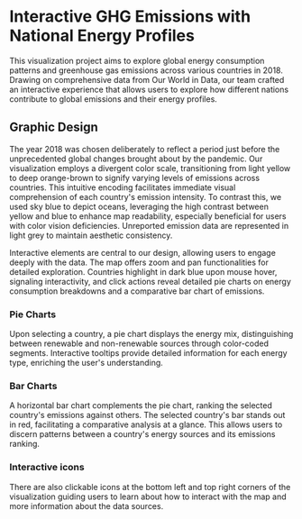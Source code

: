 # Interactive GHG Emissions with National Energy Profiles

This visualization project aims to explore global energy consumption patterns and greenhouse gas emissions across various countries in 2018. Drawing on comprehensive data from Our World in Data, our team crafted an interactive experience that allows users to explore how different nations contribute to global emissions and their energy profiles.

## Graphic Design

The year 2018 was chosen deliberately to reflect a period just before the unprecedented global changes brought about by the pandemic. Our visualization employs a divergent color scale, transitioning from light yellow to deep orange-brown to signify varying levels of emissions across countries. This intuitive encoding facilitates immediate visual comprehension of each country's emission intensity. To contrast this, we used sky blue to depict oceans, leveraging the high contrast between yellow and blue to enhance map readability, especially beneficial for users with color vision deficiencies. Unreported emission data are represented in light grey to maintain aesthetic consistency.

Interactive elements are central to our design, allowing users to engage deeply with the data. The map offers zoom and pan functionalities for detailed exploration. Countries highlight in dark blue upon mouse hover, signaling interactivity, and click actions reveal detailed pie charts on energy consumption breakdowns and a comparative bar chart of emissions.

### Pie Charts
Upon selecting a country, a pie chart displays the energy mix, distinguishing between renewable and non-renewable sources through color-coded segments. Interactive tooltips provide detailed information for each energy type, enriching the user's understanding.

### Bar Charts
A horizontal bar chart complements the pie chart, ranking the selected country's emissions against others. The selected country's bar stands out in red, facilitating a comparative analysis at a glance. This allows users to discern patterns between a country's energy sources and its emissions ranking.

### Interactive icons
There are also clickable icons at the bottom left and top right corners of the visualization guiding users to learn about how to interact with the map and more information about the data sources. 